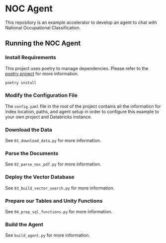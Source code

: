 # NOC Agent
This repository is an example accelerator to develop an agent to chat with National Occupational Classification.

## Running the NOC Agent

### Install Requirements

This project uses poetry to manage dependencies. Please refer to the [poetry project](https://python-poetry.org/docs/#installation) for more information.

```bash
poetry install
```

### Modify the Configuration File

The `config.yaml` file in the root of the project contains all the information for index location, paths, and agent setup in order to configure this example to your own project and Databricks instance.

### Download the Data

See `01_download_data.py` for more information.

### Parse the Documents

See `02_parse_noc_pdf.py` for more information.

### Deploy the Vector Database

See `03_build_vector_search.py` for more information.

### Prepare our Tables and Unity Functions

See `04_prep_sql_functions.py` for more information.

### Build the Agent

See `build_agent.py` for more information.
